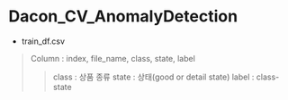 # Dacon_CV_AnomalyDetection

- train_df.csv
> Column : index, file_name, class, state, label
>> class : 상품 종류
>> state : 상태(good or detail state)
>> label : class-state
